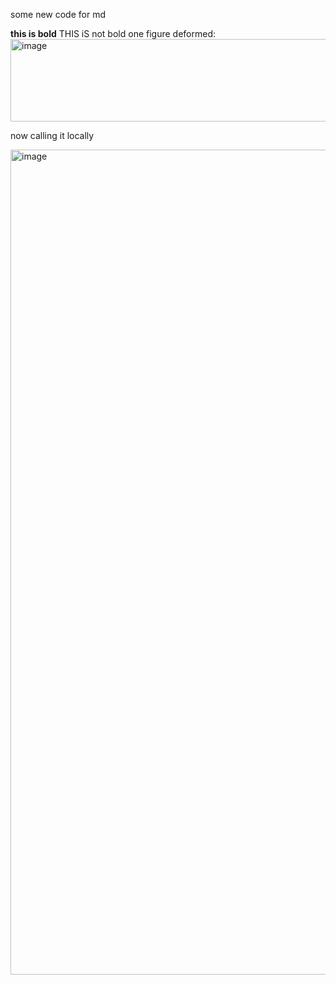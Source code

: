 some new code for md


**this is bold** 
THIS iS not bold
one figure
deformed:
<img width="932" height="132" alt="image" src="https://github.com/user-attachments/assets/e9bcb9de-2562-4062-a3f2-c1364d3f1d6b" />

now calling it locally

<img width="2324" height="1320" alt="image" src="https://github.com/Dan97-cyber/HUGO-CARLOS-SAMANO-SANCHEZ.github.io/01-1743489053-877709.png" />

